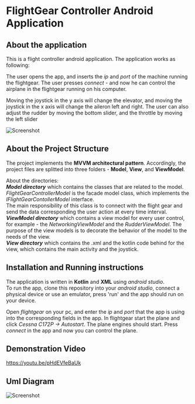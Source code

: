 # FlightGear Controller Android Application
About the application
---------------------
This is a flight controller android application. The application works as following: 

The user opens the app, and inserts the *ip* and *port* of the machine running the flightgear.
The user presses *connect* - and now he can control the airplane in the flightgear running on his computer.

Moving the joystick in the y axis will change the elevator, and moving the joystick in the x axis will change the aileron left and right.
The user can also adjust the rudder by moving the bottom slider, and the throttle by moving the left slider
  
![Screenshot](captures/window.png) 
  
  
About the Project Structure
---------------------------
The project implements the **MVVM architectural pattern**. Accordingly, the project files are splitted into three folders - **Model**, **View**, and **ViewModel**.  

About the directories:  
***Model directory*** which contains the classes that are related to the model. *FlightGearControllerModel* is the facade model class, which implements the *IFlightGearContollerModel* interface.  
The main responsibility of this class is to connect with the flight gear and send the data corresponding the user action at every time interval.  
***ViewModel directory*** which contains a view model for every user control, for example - the *NetworkingViewModel* and the *RudderViewModel*. The purpose of the view models is to decorate the behavior of the model to the needs of the view.  
***View directory*** which contains the .xml and the kotlin code behind for the view, which contains the main activity and the joystick.  

Installation and Running instructions
----------------------
The application is written in **Kotlin** and **XML** using *android studio*.  
To run the app, clone this repository into your *android studio*, connect a
physical device or use an emulator, press 'run' and the app should run on your device.

Open *flightgear* on your pc, and enter the *ip* and *port* that the app is using 
into the corresponding fields in the app.
In flightgear start the plane and click *Cessna C172P -> Autostart*. The plane engines should start.
Press *connect* in the app and now you can control the plane.


Demonstration Video
----------------
https://youtu.be/pHdEVfeBaUk

Uml Diagram
----------------
![Screenshot](uml.png)  
  




